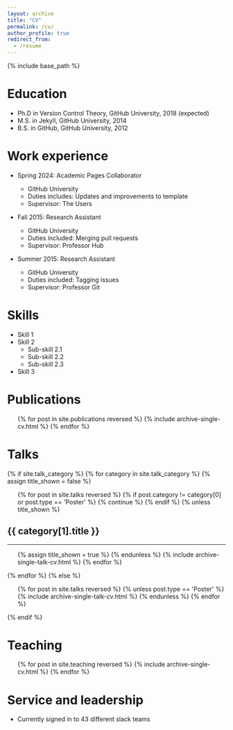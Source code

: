```yaml
---
layout: archive
title: "CV"
permalink: /cv/
author_profile: true
redirect_from:
  - /resume
---
```


{% include base_path %}

Education
======
* Ph.D in Version Control Theory, GitHub University, 2018 (expected)
* M.S. in Jekyll, GitHub University, 2014
* B.S. in GitHub, GitHub University, 2012

Work experience
======
* Spring 2024: Academic Pages Collaborator
  * GitHub University
  * Duties includes: Updates and improvements to template
  * Supervisor: The Users

* Fall 2015: Research Assistant
  * GitHub University
  * Duties included: Merging pull requests
  * Supervisor: Professor Hub

* Summer 2015: Research Assistant
  * GitHub University
  * Duties included: Tagging issues
  * Supervisor: Professor Git
  
Skills
======
* Skill 1
* Skill 2
  * Sub-skill 2.1
  * Sub-skill 2.2
  * Sub-skill 2.3
* Skill 3

Publications
======
  <ul>{% for post in site.publications reversed %}
    {% include archive-single-cv.html %}
  {% endfor %}</ul>
  
Talks
======
{% if site.talk_category %}
  {% for category in site.talk_category %}
    {% assign title_shown = false %}
    <ul>
    {% for post in site.talks reversed %}
      {% if post.category != category[0] or post.type == 'Poster' %}
        {% continue %}
      {% endif %}
      {% unless title_shown %}
        </ul><h2>{{ category[1].title }}</h2><hr /><ul>
        {% assign title_shown = true %}
      {% endunless %}
      {% include archive-single-talk-cv.html %}
    {% endfor %}
    </ul>
  {% endfor %}
{% else %}
  <ul>
  {% for post in site.talks reversed %}
    {% unless post.type == 'Poster' %}
      {% include archive-single-talk-cv.html %}
    {% endunless %}
  {% endfor %}
  </ul>
{% endif %}
  
Teaching
======
  <ul>{% for post in site.teaching reversed %}
    {% include archive-single-cv.html %}
  {% endfor %}</ul>
  
Service and leadership
======
* Currently signed in to 43 different slack teams
